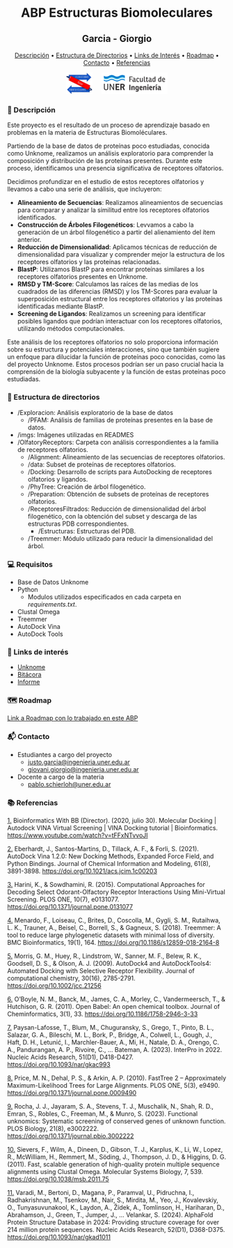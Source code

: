 <div align="center">

# ABP Estructuras Biomoleculares

## Garcia - Giorgio


[Descripción](#-descripción) • [Estructura de Directorios](#file_folder-estructura-de-directorios) • [Links de Interés](#paperclip-links-de-interés) • [Roadmap](#world_map-roadmap) • [Contacto](#-contacto) • [Referencias](#-referencias)



<div style="text-align: center;">
    <div style="display: inline-flex; align-items: center;">
        <img src="imgs/logo_eb.png" alt="Logo EB" style="height: 50px;margin-right: 20px;">
        <img src="imgs/logouner.png" alt="Logo UNER" style="height: 50px;">
    </div>
</div>

</div>



### 📖 Descripción
Este proyecto es el resultado de un proceso de aprendizaje basado en problemas en la materia de Estructuras Biomoléculares.

Partiendo de la base de datos de proteínas poco estudiadas, conocida como Unknome, realizamos un análisis exploratorio para comprender la composición y distribución de las proteínas presentes. Durante este proceso, identificamos una presencia significativa de receptores olfatorios.

Decidimos profundizar en el estudio de estos receptores olfatorios y llevamos a cabo una serie de análisis, que incluyeron:

- **Alineamiento de Secuencias**: Realizamos alineamientos de secuencias para comparar y analizar la similitud entre los receptores olfatorios identificados.
- **Construcción de Árboles Filogenéticos**: Levvamos a cabo la generación de un árbol filogenético a partir del alienamiento del ítem anterior.
- **Reducción de Dimensionalidad**: Aplicamos técnicas de reducción de dimensionalidad para visualizar y comprender mejor la estructura de los receptores olfatorios y las proteínas relacionadas.
- **BlastP**: Utilizamos BlastP para encontrar proteínas similares a los receptores olfatorios presentes en Unknome.
- **RMSD y TM-Score**: Calculamos las raíces de las medias de los cuadrados de las diferencias (RMSD) y los TM-Scores para evaluar la superposición estructural entre los receptores olfatorios y las proteínas identificadas mediante BlastP.
- **Screening de Ligandos**: Realizamos un screening para identificar posibles ligandos que podrían interactuar con los receptores olfatorios, utilizando métodos computacionales.


Este análisis de los receptores olfatorios no solo proporciona información sobre su estructura y potenciales interacciones, sino que también sugiere un enfoque para dilucidar la función de proteínas poco conocidas, como las del proyecto Unknome. Estos procesos podrían ser un paso crucial hacia la comprensión de la biología subyacente y la función de estas proteínas poco estudiadas.

### :file_folder: Estructura de directorios
- /Exploracion: Análisis exploratorio de la base de datos
	- /PFAM: Análisis de familias de proteínas presentes en la base de datos.
- /imgs: Imágenes utilizadas en READMES
- /OlfatoryReceptors: Carpeta con análisis correspondientes a la familia de receptores olfatorios.
	- /Alignment: Alineamiento de las secuencias de receptores olfatorios.
	- /data: Subset de proteínas de receptores olfatorios.
	- /Docking: Desarrollo de scripts para AutoDocking de receptores olfatorios y ligandos.
	- /PhyTree: Creación de árbol filogenético.
	- /Preparation: Obtención de subsets de proteínas de receptores olfatorios.
	- /ReceptoresFiltrados: Reducción de dimensionalidad del árbol filogenético, con la obtención del subset y descarga de las estructuras PDB correspondientes.
		- /Estructuras: Estructuras del PDB.
	- /Treemmer: Módulo utilizado para reducir la dimensionalidad del árbol.



### :computer: Requisitos
- Base de Datos Unknome
- Python
	- Modulos utilizados especificados en cada carpeta en *requirements.txt*.
- Clustal Omega
- Treemmer
- AutoDock Vina
- AutoDock Tools



### :paperclip: Links de interés
- [Unknome](https://unknome.mrc-lmb.cam.ac.uk/)
- [Bitácora](https://docs.google.com/document/d/1hfnAr0R3DH2llRegLN6dVXDsyPDdvUwWzP8I5dPmboY/edit?usp=sharing)
- [Informe](https://docs.google.com/document/d/1W4E4xc-yobJKqFuypAWl4mKD40Bq83cPE_Dq3pm-OxU/edit?usp=sharing)

### :world_map: Roadmap

[Link a Roadmap con lo trabajado en este ABP](https://roadmap.sh/r/abp-eb)

### 📬 Contacto
- Estudiantes a cargo del proyecto
	- justo.garcia@ingenieria.uner.edu.ar
	- giovani.giorgio@ingenieria.uner.edu.ar
- Docente a cargo de la materia
	- pablo.schierloh@uner.edu.ar

### 📚 Referencias

[1.][ref-1] Bioinformatics With BB (Director). (2020, julio 30). Molecular Docking  | Autodock VINA Virtual Screening  | VINA Docking tutorial | Bioinformatics. https://www.youtube.com/watch?v=tFFxNTvvoJI

[2.][ref-2] Eberhardt, J., Santos-Martins, D., Tillack, A. F., & Forli, S. (2021). AutoDock Vina 1.2.0: New Docking Methods, Expanded Force Field, and Python Bindings. Journal of Chemical Information and Modeling, 61(8), 3891-3898. https://doi.org/10.1021/acs.jcim.1c00203

[3.][ref-3] Harini, K., & Sowdhamini, R. (2015). Computational Approaches for Decoding Select Odorant-Olfactory Receptor Interactions Using Mini-Virtual Screening. PLOS ONE, 10(7), e0131077. https://doi.org/10.1371/journal.pone.0131077

[4.][ref-4] Menardo, F., Loiseau, C., Brites, D., Coscolla, M., Gygli, S. M., Rutaihwa, L. K., Trauner, A., Beisel, C., Borrell, S., & Gagneux, S. (2018). Treemmer: A tool to reduce large phylogenetic datasets with minimal loss of diversity. BMC Bioinformatics, 19(1), 164. https://doi.org/10.1186/s12859-018-2164-8

[5.][ref-5] Morris, G. M., Huey, R., Lindstrom, W., Sanner, M. F., Belew, R. K., Goodsell, D. S., & Olson, A. J. (2009). AutoDock4 and AutoDockTools4: Automated Docking with Selective Receptor Flexibility. Journal of computational chemistry, 30(16), 2785-2791. https://doi.org/10.1002/jcc.21256

[6.][ref-6] O’Boyle, N. M., Banck, M., James, C. A., Morley, C., Vandermeersch, T., & Hutchison, G. R. (2011). Open Babel: An open chemical toolbox. Journal of Cheminformatics, 3(1), 33. https://doi.org/10.1186/1758-2946-3-33

[7.][ref-7] Paysan-Lafosse, T., Blum, M., Chuguransky, S., Grego, T., Pinto, B. L., Salazar, G. A., Bileschi, M. L., Bork, P., Bridge, A., Colwell, L., Gough, J., Haft, D. H., Letunić, I., Marchler-Bauer, A., Mi, H., Natale, D. A., Orengo, C. A., Pandurangan, A. P., Rivoire, C., … Bateman, A. (2023). InterPro in 2022. Nucleic Acids Research, 51(D1), D418-D427. https://doi.org/10.1093/nar/gkac993

[8.][ref-8] Price, M. N., Dehal, P. S., & Arkin, A. P. (2010). FastTree 2 – Approximately Maximum-Likelihood Trees for Large Alignments. PLOS ONE, 5(3), e9490. https://doi.org/10.1371/journal.pone.0009490

[9.][ref-9] Rocha, J. J., Jayaram, S. A., Stevens, T. J., Muschalik, N., Shah, R. D., Emran, S., Robles, C., Freeman, M., & Munro, S. (2023). Functional unknomics: Systematic screening of conserved genes of unknown function. PLOS Biology, 21(8), e3002222. https://doi.org/10.1371/journal.pbio.3002222

[10.][ref-10] Sievers, F., Wilm, A., Dineen, D., Gibson, T. J., Karplus, K., Li, W., Lopez, R., McWilliam, H., Remmert, M., Söding, J., Thompson, J. D., & Higgins, D. G. (2011). Fast, scalable generation of high-quality protein multiple sequence alignments using Clustal Omega. Molecular Systems Biology, 7, 539. https://doi.org/10.1038/msb.2011.75

[11.][ref-11] Varadi, M., Bertoni, D., Magana, P., Paramval, U., Pidruchna, I., Radhakrishnan, M., Tsenkov, M., Nair, S., Mirdita, M., Yeo, J., Kovalevskiy, O., Tunyasuvunakool, K., Laydon, A., Žídek, A., Tomlinson, H., Hariharan, D., Abrahamson, J., Green, T., Jumper, J., … Velankar, S. (2024). AlphaFold Protein Structure Database in 2024: Providing structure coverage for over 214 million protein sequences. Nucleic Acids Research, 52(D1), D368-D375. https://doi.org/10.1093/nar/gkad1011

[ref-1]: #ref-1
[ref-2]: #ref-2
[ref-3]: #ref-3
[ref-4]: #ref-4
[ref-5]: #ref-5
[ref-6]: #ref-6
[ref-7]: #ref-7
[ref-8]: #ref-8
[ref-9]: #ref-9
[ref-10]: #ref-10
[ref-11]: #ref-11